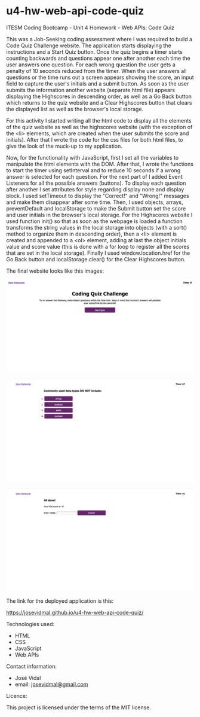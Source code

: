 # u4-hw-web-api-code-quiz
ITESM Coding Bootcamp - Unit 4 Homework - Web APIs: Code Quiz

This was a Job-Seeking coding assessment where I was required to build a Code Quiz Challenge website. The application starts displaying the instructions and a Start Quiz button. Once the quiz begins a timer starts counting backwards and questions appear one after another each time the user answers one question. For each wrong question the user gets a penalty of 10 seconds reduced from the timer. When the user answers all questions or the time runs out a screen appears showing the score, an input field to capture the user's initials and a submit button. As soon as the user submits the information another website (separate html file) appears displaying the Highscores in descending order, as well as a Go Back button which returns to the quiz website and a Clear Highscores button that clears the displayed list as well as the browser's local storage. 

For this activity I started writing all the html code to display all the elements of the quiz website as well as the highscores website (with the exception of the &lt;li&gt; elements, which are created when the user submits the score and initials). After that I wrote the code for the css files for both html files, to give the look of the muck-up to my application. 

Now, for the functionality with JavaScript, first I set all the variables to manipulate the html elements with the DOM. After that, I wrote the functions to start the timer using setInterval and to reduce 10 seconds if a wrong answer is selected for each question. For the next part of I added Event Listeners for all the possible answers (buttons). To display each question after another I set attributes for style regarding display none and display block. I used setTimeout to display the "Correct!" and "Wrong!" messages and make them disappear after some time. Then, I used objects, arrays, preventDefault and localStorage to make the Submit button set the score and user initials in the browser's local storage. For the Highscores website I used function init() so that as soon as the webpage is loaded a function transforms the string values in the local storage into objects (with a sort() method to organize them in descending order), then a &lt;li&gt; element is created and appended to a &lt;ol&gt; element, adding at last the object initials value and score value (this is done with a for loop to register all the scores that are set in the local storage). Finally I used window.location.href for the Go Back button and localStorage.clear() for the Clear Highscores button.

The final website looks like this images:

![JS Code Quiz](./assets/coding-quiz-challenge.png)

![JS Code Quiz](./assets/coding-quiz-challenge-questions.png)

![JS Code Quiz](./assets/coding-quiz-challenge-score.png)

The link for the deployed application is this:

https://josevidmal.github.io/u4-hw-web-api-code-quiz/

Technologies used: 

* HTML
* CSS
* JavaScript
* Web APIs

Contact information: 

* José Vidal
* email: josevidmal@gmail.com

Licence:

This project is licensed under the terms of the MIT license.